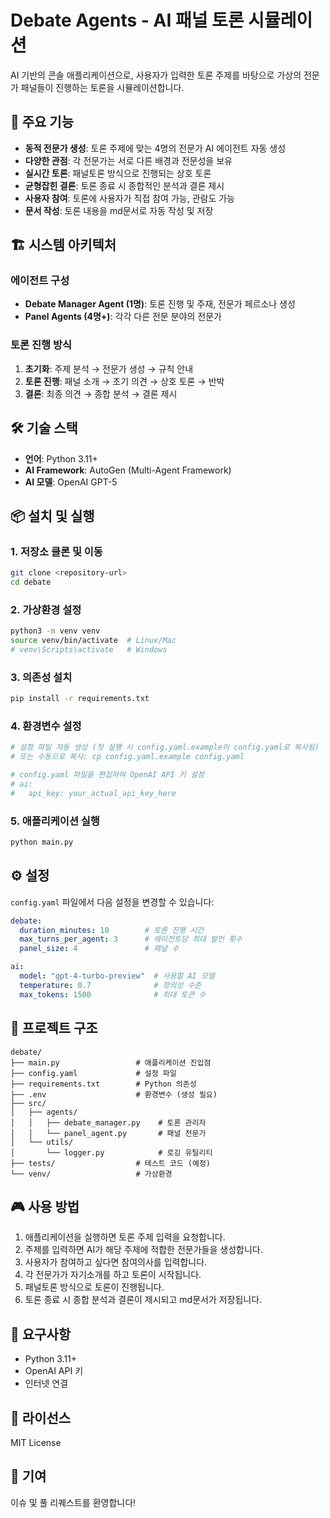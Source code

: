 # Debate Agents - AI 패널 토론 시뮬레이션

AI 기반의 콘솔 애플리케이션으로, 사용자가 입력한 토론 주제를 바탕으로 가상의 전문가 패널들이 진행하는 토론을 시뮬레이션합니다.

## 🎯 주요 기능

- **동적 전문가 생성**: 토론 주제에 맞는 4명의 전문가 AI 에이전트 자동 생성
- **다양한 관점**: 각 전문가는 서로 다른 배경과 전문성을 보유
- **실시간 토론**: 패널토론 방식으로 진행되는 상호 토론
- **균형잡힌 결론**: 토론 종료 시 종합적인 분석과 결론 제시
- **사용자 참여**: 토론에 사용자가 직접 참여 가능, 관람도 가능
- **문서 작성**: 토론 내용을 md문서로 자동 작성 및 저장

## 🏗️ 시스템 아키텍처

### 에이전트 구성
- **Debate Manager Agent (1명)**: 토론 진행 및 주재, 전문가 페르소나 생성
- **Panel Agents (4명+)**: 각각 다른 전문 분야의 전문가

### 토론 진행 방식
1. **초기화**: 주제 분석 → 전문가 생성 → 규칙 안내
2. **토론 진행**: 패널 소개 → 초기 의견 → 상호 토론 → 반박
3. **결론**: 최종 의견 → 종합 분석 → 결론 제시

## 🛠️ 기술 스택

- **언어**: Python 3.11+
- **AI Framework**: AutoGen (Multi-Agent Framework)
- **AI 모델**: OpenAI GPT-5


## 📦 설치 및 실행

### 1. 저장소 클론 및 이동
```bash
git clone <repository-url>
cd debate
```

### 2. 가상환경 설정
```bash
python3 -m venv venv
source venv/bin/activate  # Linux/Mac
# venv\Scripts\activate   # Windows
```

### 3. 의존성 설치
```bash
pip install -r requirements.txt
```

### 4. 환경변수 설정
```bash
# 설정 파일 자동 생성 (첫 실행 시 config.yaml.example이 config.yaml로 복사됨)
# 또는 수동으로 복사: cp config.yaml.example config.yaml

# config.yaml 파일을 편집하여 OpenAI API 키 설정
# ai:
#   api_key: your_actual_api_key_here
```

### 5. 애플리케이션 실행
```bash
python main.py
```

## ⚙️ 설정

`config.yaml` 파일에서 다음 설정을 변경할 수 있습니다:

```yaml
debate:
  duration_minutes: 10        # 토론 진행 시간
  max_turns_per_agent: 3      # 에이전트당 최대 발언 횟수
  panel_size: 4               # 패널 수

ai:
  model: "gpt-4-turbo-preview"  # 사용할 AI 모델
  temperature: 0.7              # 창의성 수준
  max_tokens: 1500              # 최대 토큰 수
```

## 📁 프로젝트 구조

```
debate/
├── main.py                 # 애플리케이션 진입점
├── config.yaml             # 설정 파일
├── requirements.txt        # Python 의존성
├── .env                    # 환경변수 (생성 필요)
├── src/
│   ├── agents/
│   │   ├── debate_manager.py    # 토론 관리자
│   │   └── panel_agent.py       # 패널 전문가
│   └── utils/
│       └── logger.py            # 로깅 유틸리티
├── tests/                  # 테스트 코드 (예정)
└── venv/                   # 가상환경
```

## 🎮 사용 방법

1. 애플리케이션을 실행하면 토론 주제 입력을 요청합니다.
2. 주제를 입력하면 AI가 해당 주제에 적합한 전문가들을 생성합니다.
3. 사용자가 참여하고 싶다면 참여의사를 입력합니다.
4. 각 전문가가 자기소개를 하고 토론이 시작됩니다.
5. 패널토론 방식으로 토론이 진행됩니다.
6. 토론 종료 시 종합 분석과 결론이 제시되고 md문서가 저장됩니다.
   

## 🔧 요구사항

- Python 3.11+
- OpenAI API 키
- 인터넷 연결

## 📄 라이선스

MIT License

## 👥 기여

이슈 및 풀 리퀘스트를 환영합니다!